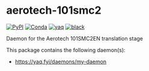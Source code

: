 # aerotech-101smc2

[![PyPI](https://img.shields.io/pypi/v/aerotech-101smc2)](https://pypi.org/project/aerotech-101smc2)
[![Conda](https://img.shields.io/conda/vn/conda-forge/aerotech-101smc2)](https://anaconda.org/conda-forge/aerotech-101smc2)
[![yaq](https://img.shields.io/badge/framework-yaq-orange)](https://yaq.fyi/)
[![black](https://img.shields.io/badge/code--style-black-black)](https://black.readthedocs.io/)

Daemon for the Aerotech 101SMC2EN translation stage

This package contains the following daemon(s):

- https://yaq.fyi/daemons/my-daemon